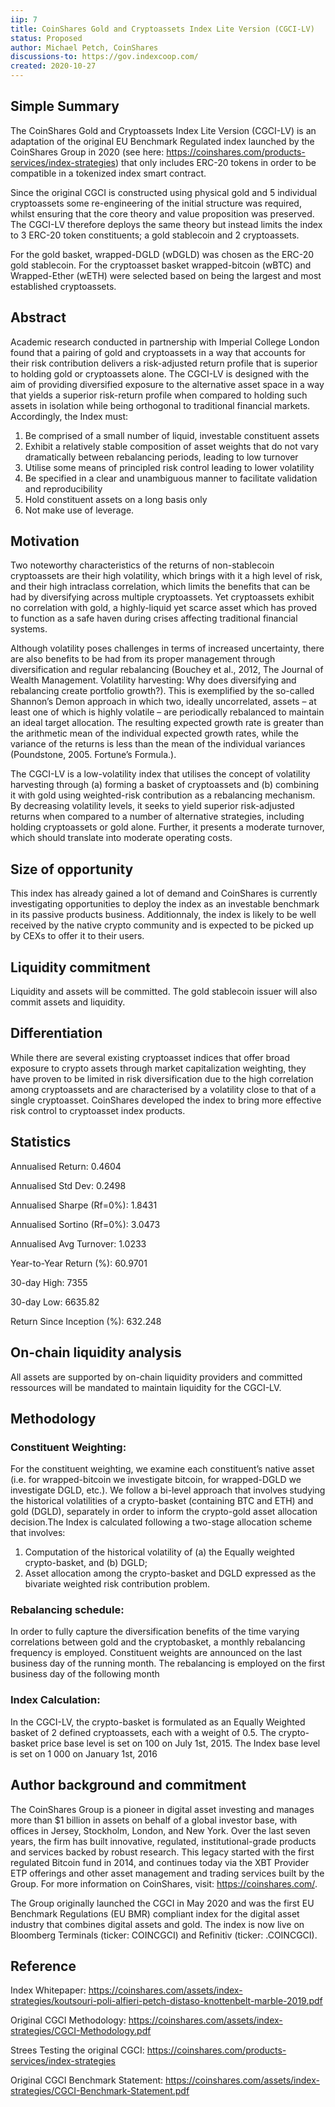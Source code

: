 ```yaml
---
iip: 7
title: CoinShares Gold and Cryptoassets Index Lite Version (CGCI-LV)
status: Proposed
author: Michael Petch, CoinShares
discussions-to: https://gov.indexcoop.com/
created: 2020-10-27
---
```


## Simple Summary

The CoinShares Gold and Cryptoassets Index Lite Version (CGCI-LV) is an adaptation of the original EU Benchmark Regulated index launched by the CoinShares Group in 2020 (see here: https://coinshares.com/products-services/index-strategies) that only includes ERC-20 tokens in order to be compatible in a tokenized index smart contract.

Since the original CGCI is constructed using physical gold and 5 individual cryptoassets some re-engineering of the initial structure was required, whilst ensuring that the core theory and value proposition was preserved. The CGCI-LV therefore deploys the same theory but instead limits the index to 3 ERC-20 token constituents; a gold stablecoin and 2 cryptoassets.

For the gold basket, wrapped-DGLD (wDGLD) was chosen as the ERC-20 gold stablecoin. For the cryptoasset basket wrapped-bitcoin (wBTC) and Wrapped-Ether (wETH) were selected based on being the largest and most established cryptoassets.

## Abstract

Academic research conducted in partnership with Imperial College London found that a pairing of gold and cryptoassets in a way that accounts for their risk contribution delivers a risk-adjusted return profile that is superior to holding gold or cryptoassets alone. The CGCI-LV is designed with the aim of providing diversified exposure to the alternative asset space in a way that yields a superior risk-return profile when compared to holding such assets in isolation while being orthogonal to traditional financial markets. Accordingly, the Index must:

1. Be comprised of a small number of liquid, investable constituent assets
2. Exhibit a relatively stable composition of asset weights that do not vary dramatically between rebalancing periods, leading to low turnover
3. Utilise some means of principled risk control leading to lower volatility
4. Be specified in a clear and unambiguous manner to facilitate validation and reproducibility
5. Hold constituent assets on a long basis only
6. Not make use of leverage.

## Motivation

Two noteworthy characteristics of the returns of non-stablecoin cryptoassets are their high volatility, which brings with it a high level of risk, and their high intraclass correlation, which limits the benefits that can be had by diversifying across multiple cryptoassets. Yet cryptoassets exhibit no correlation with gold, a highly-liquid yet scarce asset which has proved to function as a safe haven during crises affecting traditional financial systems.

Although volatility poses challenges in terms of increased uncertainty, there are also benefits to be had from its proper management through diversification and regular rebalancing (Bouchey et al., 2012, The Journal of Wealth Management. Volatility harvesting: Why does diversifying and rebalancing create portfolio growth?). This is exemplified by the so-called Shannon’s Demon approach in which two, ideally uncorrelated, assets – at least one of which is highly volatile – are periodically rebalanced to maintain an ideal target allocation. The resulting expected growth rate is greater than the arithmetic mean of the individual expected growth rates, while the variance of the returns is less than the mean of the individual variances (Poundstone, 2005. Fortune’s Formula.).

The CGCI-LV is a low-volatility index that utilises the concept of volatility harvesting through (a) forming a basket of cryptoassets and (b) combining it with gold using weighted-risk contribution as a rebalancing mechanism. By decreasing volatility levels, it seeks to yield superior risk-adjusted returns when compared to a number of alternative strategies, including holding cryptoassets or gold alone. Further, it presents a moderate turnover, which should translate into moderate operating costs.

## Size of opportunity

This index has already gained a lot of demand and CoinShares is currently investigating opportunities to deploy the index as an investable benchmark in its passive products business. Additionnaly, the index is likely to be well received by the native crypto community and is expected to be picked up by CEXs to offer it to their users.

## Liquidity commitment

Liquidity and assets will be committed. The gold stablecoin issuer will also commit assets and liquidity.

## Differentiation

While there are several existing cryptoasset indices that offer broad exposure to crypto assets through market capitalization weighting, they have proven to be limited in risk diversification due to the high correlation among cryptoassets and are characterised by a volatility close to that of a single cryptoasset. CoinShares developed the index to bring more effective risk control to cryptoasset index products.

## Statistics

Annualised Return: 0.4604

Annualised Std Dev: 0.2498

Annualised Sharpe (Rf=0%): 1.8431

Annualised Sortino (Rf=0%): 3.0473

Annualised Avg Turnover: 1.0233

Year-to-Year Return (%): 60.9701

30-day High: 7355

30-day Low: 6635.82

Return Since Inception (%): 632.248

## On-chain liquidity analysis

All assets are supported by on-chain liquidity providers and committed ressources will be mandated to maintain liquidity for the CGCI-LV.

## Methodology

### Constituent Weighting:

For the constituent weighting, we examine each constituent’s native asset (i.e. for wrapped-bitcoin we investigate bitcoin, for wrapped-DGLD we investigate DGLD, etc.). We follow a bi-level approach that involves studying the historical volatilities of a crypto-basket (containing BTC and ETH) and gold (DGLD), separately in order to inform the crypto-gold asset allocation decision.The Index is calculated following a two-stage allocation scheme that involves:

1.  Computation of the historical volatility of (a) the Equally weighted crypto-basket, and (b) DGLD;
2.  Asset allocation among the crypto-basket and DGLD expressed as the bivariate weighted risk contribution problem.

### Rebalancing schedule:

In order to fully capture the diversification benefits of the time varying correlations between gold and the cryptobasket, a monthly rebalancing frequency is employed. Constituent weights are announced on the last business day of the running month. The rebalancing is employed on the first business day of the following month

### Index Calculation:

In the CGCI-LV, the crypto-basket is formulated as an Equally Weighted basket of 2 defined cryptoassets, each with a weight of 0.5. The crypto-basket price base level is set on 100 on July 1st, 2015. The Index base level is set on 1 000 on January 1st, 2016

## Author background and commitment

The CoinShares Group is a pioneer in digital asset investing and manages more than \$1 billion in assets on behalf of a global investor base, with offices in Jersey, Stockholm, London, and New York. Over the last seven years, the firm has built innovative, regulated, institutional-grade products and services backed by robust research. This legacy started with the first regulated Bitcoin fund in 2014, and continues today via the XBT Provider ETP offerings and other asset management and trading services built by the Group. For more information on CoinShares, visit: https://coinshares.com/.

The Group originally launched the CGCI in May 2020 and was the first EU Benchmark Regulations (EU BMR) compliant index for the digital asset industry that combines digital assets and gold. The index is now live on Bloomberg Terminals (ticker: COINCGCI) and Refinitiv (ticker: .COINCGCI).

## Reference

Index Whitepaper: https://coinshares.com/assets/index-strategies/koutsouri-poli-alfieri-petch-distaso-knottenbelt-marble-2019.pdf

Original CGCI Methodology: https://coinshares.com/assets/index-strategies/CGCI-Methodology.pdf

Strees Testing the original CGCI: https://coinshares.com/products-services/index-strategies

Original CGCI Benchmark Statement: https://coinshares.com/assets/index-strategies/CGCI-Benchmark-Statement.pdf
